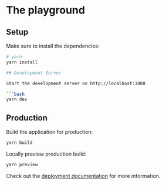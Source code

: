 # The playground

## Setup

Make sure to install the dependencies:

````bash
# yarn
yarn install

## Development Server

Start the development server on http://localhost:3000

```bash
yarn dev
````

## Production

Build the application for production:

```bash
yarn build
```

Locally preview production build:

```bash
yarn preview
```

Check out the [deployment documentation](https://nuxt.com/docs/getting-started/deployment) for more information.
